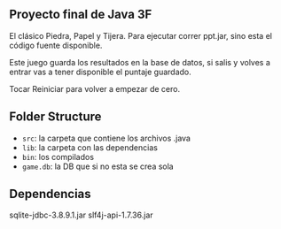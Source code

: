 ## Proyecto final de Java 3F

El clásico Piedra, Papel y Tijera.
Para ejecutar correr ppt.jar, sino esta el código fuente disponible.

Este juego guarda los resultados en la base de datos, si salis y volves a entrar vas a tener disponible el puntaje guardado.

Tocar Reiniciar para volver a empezar de cero.

## Folder Structure

- `src`: la carpeta que contiene los archivos .java
- `lib`: la carpeta con las dependencias
- `bin`: los compilados
- `game.db`: la DB que si no esta se crea sola

## Dependencias

sqlite-jdbc-3.8.9.1.jar
slf4j-api-1.7.36.jar
